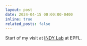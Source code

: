 ```yaml
---
layout: post
date: 2024-04-15 00:00:00-0400
inline: true
related_posts: false
---
```


Start of my visit at [INDY Lab](https://indy.epfl.ch) at EPFL.